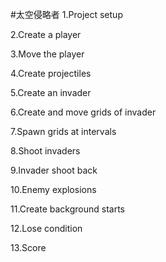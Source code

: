 #太空侵略者
1.Project setup

2.Create a player

3.Move the player

4.Create projectiles

5.Create an invader

6.Create and move grids of invader

7.Spawn grids at intervals

8.Shoot invaders

9.Invader shoot back

10.Enemy explosions

11.Create background starts

12.Lose condition

13.Score
